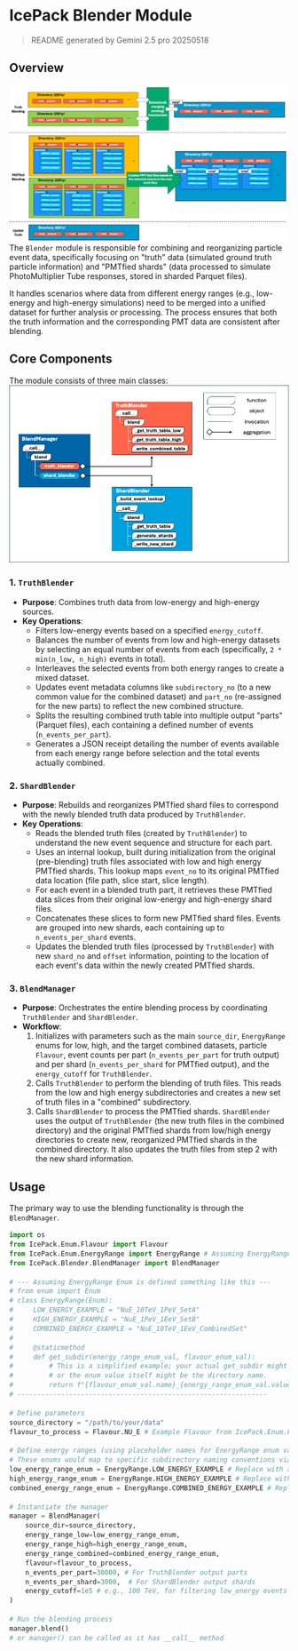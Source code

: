 # IcePack Blender Module
> README generated by Gemini 2.5 pro 20250518
## Overview

![alt text](image-1.png) 
The `Blender` module is responsible for combining and reorganizing particle event data, specifically focusing on "truth" data (simulated ground truth particle information) and "PMTfied shards" (data processed to simulate PhotoMultiplier Tube responses, stored in sharded Parquet files).

It handles scenarios where data from different energy ranges (e.g., low-energy and high-energy simulations) need to be merged into a unified dataset for further analysis or processing. The process ensures that both the truth information and the corresponding PMT data are consistent after blending.

## Core Components

The module consists of three main classes:
![alt text](image.png) 
### 1. `TruthBlender`

-   **Purpose**: Combines truth data from low-energy and high-energy sources.
-   **Key Operations**:
    -   Filters low-energy events based on a specified `energy_cutoff`.
    -   Balances the number of events from low and high-energy datasets by selecting an equal number of events from each (specifically, `2 * min(n_low, n_high)` events in total).
    -   Interleaves the selected events from both energy ranges to create a mixed dataset.
    -   Updates event metadata columns like `subdirectory_no` (to a new common value for the combined dataset) and `part_no` (re-assigned for the new parts) to reflect the new combined structure.
    -   Splits the resulting combined truth table into multiple output "parts" (Parquet files), each containing a defined number of events (`n_events_per_part`).
    -   Generates a JSON receipt detailing the number of events available from each energy range before selection and the total events actually combined.

### 2. `ShardBlender`

-   **Purpose**: Rebuilds and reorganizes PMTfied shard files to correspond with the newly blended truth data produced by `TruthBlender`.
-   **Key Operations**:
    -   Reads the blended truth files (created by `TruthBlender`) to understand the new event sequence and structure for each part.
    -   Uses an internal lookup, built during initialization from the original (pre-blending) truth files associated with low and high energy PMTfied shards. This lookup maps `event_no` to its original PMTfied data location (file path, slice start, slice length).
    -   For each event in a blended truth part, it retrieves these PMTfied data slices from their original low-energy and high-energy shard files.
    -   Concatenates these slices to form new PMTfied shard files. Events are grouped into new shards, each containing up to `n_events_per_shard` events.
    -   Updates the blended truth files (processed by `TruthBlender`) with new `shard_no` and `offset` information, pointing to the location of each event's data within the newly created PMTfied shards.

### 3. `BlendManager`

-   **Purpose**: Orchestrates the entire blending process by coordinating `TruthBlender` and `ShardBlender`.
-   **Workflow**:
    1.  Initializes with parameters such as the main `source_dir`, `EnergyRange` enums for low, high, and the target combined datasets, particle `Flavour`, event counts per part (`n_events_per_part` for truth output) and per shard (`n_events_per_shard` for PMTfied output), and the `energy_cutoff` for `TruthBlender`.
    2.  Calls `TruthBlender` to perform the blending of truth files. This reads from the low and high energy subdirectories and creates a new set of truth files in a "combined" subdirectory.
    3.  Calls `ShardBlender` to process the PMTfied shards. `ShardBlender` uses the output of `TruthBlender` (the new truth files in the combined directory) and the original PMTfied shards from low/high energy directories to create new, reorganized PMTfied shards in the combined directory. It also updates the truth files from step 2 with the new shard information.

## Usage

The primary way to use the blending functionality is through the `BlendManager`.

```python
import os
from IcePack.Enum.Flavour import Flavour
from IcePack.Enum.EnergyRange import EnergyRange # Assuming EnergyRange.get_subdir is defined
from IcePack.Blender.BlendManager import BlendManager

# --- Assuming EnergyRange Enum is defined something like this ---
# from enum import Enum
# class EnergyRange(Enum):
#     LOW_ENERGY_EXAMPLE = "NuE_10TeV_1PeV_SetA"
#     HIGH_ENERGY_EXAMPLE = "NuE_1PeV_1EeV_SetB"
#     COMBINED_ENERGY_EXAMPLE = "NuE_10TeV_1EeV_CombinedSet"
#
#     @staticmethod
#     def get_subdir(energy_range_enum_val, flavour_enum_val):
#         # This is a simplified example; your actual get_subdir might be more complex
#         # or the enum value itself might be the directory name.
#         return f"{flavour_enum_val.name}_{energy_range_enum_val.value}"
# ---------------------------------------------------------------

# Define parameters
source_directory = "/path/to/your/data"
flavour_to_process = Flavour.NU_E # Example Flavour from IcePack.Enum.Flavour

# Define energy ranges (using placeholder names for EnergyRange enum values)
# These enums would map to specific subdirectory naming conventions via EnergyRange.get_subdir
low_energy_range_enum = EnergyRange.LOW_ENERGY_EXAMPLE # Replace with actual Enum member
high_energy_range_enum = EnergyRange.HIGH_ENERGY_EXAMPLE # Replace with actual Enum member
combined_energy_range_enum = EnergyRange.COMBINED_ENERGY_EXAMPLE # Replace with actual Enum member

# Instantiate the manager
manager = BlendManager(
    source_dir=source_directory,
    energy_range_low=low_energy_range_enum,
    energy_range_high=high_energy_range_enum,
    energy_range_combined=combined_energy_range_enum,
    flavour=flavour_to_process,
    n_events_per_part=30000, # For TruthBlender output parts
    n_events_per_shard=3000,  # For ShardBlender output shards
    energy_cutoff=1e5 # e.g., 100 TeV, for filtering low_energy events in TruthBlender
)

# Run the blending process
manager.blend()
# or manager() can be called as it has __call__ method
```